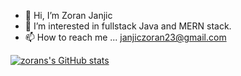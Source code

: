 - 👋 Hi, I’m Zoran Janjic
- 👀 I’m interested in fullstack Java and MERN stack.
- 📫 How to reach me ... janjiczoran23@gmail.com



[![zorans's GitHub stats](https://github-readme-stats.vercel.app/api?username=ZoranUTF8&show_icons=true&theme=tokyonight
)](https://github.com/anuraghazra/github-readme-stats)


